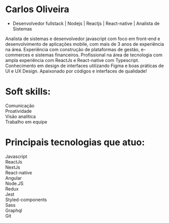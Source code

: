 # Carlos Oliveira

 - Desenvolvedor fullstack | Nodejs | Reactjs | React-native | Analista de Sistemas
   
Analista de sistemas e desenvolvedor javascript com foco em front-end e desenvolvimento de aplicações mobile, com mais de 3 anos de experiência na área.
Experiência com construção de plataformas de gestão, e-commerces e sistemas financeiros.
Profissional na área de tecnologia com ampla experiência com ReactJs e React-native com Typescript.
Conhecimento em design de interfaces utilizando Figma e boas práticas de UI e UX Design.
Apaixonado por códigos e interfaces de qualidade!

# Soft skills:<br>
Comunicação<br>
Proatividade<br>
Visão analitica <br>
Trabalho em equipe<br>

# Principais tecnologias que atuo:<br>
Javascript<br>
ReactJs<br>
NextJs<br>
React-native<br>
Angular<br>
Node.JS<br>
Redux<br>
Jest<br>
Styled-components<br>
Sass<br>
Graphql<br>
Git<br>
